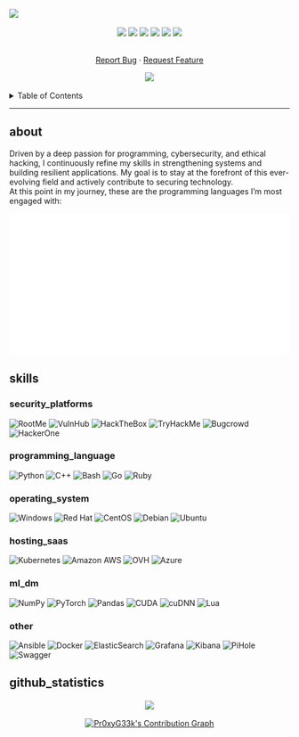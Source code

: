 ![](assets/Bottom_up.svg)

<!--   my-icons -->
<p align="center">
</a>
    <a href="https://github.com/Pr0xyG33k/Pr0xyG33k"><img src="https://img.shields.io/badge/status-update-greengreen.svg?style=for-the-badge"></a>
    <a href="https://github.com/Pr0xyG33k/Pr0xyG33k/graphs/contributors"><img src="https://img.shields.io/github/contributors/Pr0xyG33k/Pr0xyG33k?style=for-the-badge"></a>
    <a href="https://github.com/Pr0xyG33k/Pr0xyG33k/stargazers"><img src="https://img.shields.io/github/stars/Pr0xyG33k/Pr0xyG33k?style=for-the-badge"></a>
    <a href="https://github.com/Pr0xyG33k/Pr0xyG33k/network/members"><img src="https://img.shields.io/github/forks/Pr0xyG33k/Pr0xyG33k.svg?style=for-the-badge"></a>
    <a href="https://github.com/Pr0xyG33k/Pr0xyG33k/issues"><img src="https://img.shields.io/github/issues/Pr0xyG33k/Pr0xyG33k.svg?style=for-the-badge"></a>
    <a href="https://github.com/Pr0xyG33k/Pr0xyG33k/blob/master/LICENSE"><img src="https://img.shields.io/github/license/Pr0xyG33k/Pr0xyG33k.svg?style=for-the-badge"></a>
</p>

<!-- PROJECT LOGO -->
  <p align="center">
    <br />
    <a href="https://github.com/Pr0xyG33k/Pr0xyG33k/issues">Report Bug</a>
    ·
    <a href="https://github.com/Pr0xyG33k/Pr0xyG33k/pulls">Request Feature</a>
  </p>
</div>

<!--   my-ticker -->
<p align="center">
  <img src="https://readme-typing-svg.herokuapp.com?font=Fira+Code&weight=200&duration=4000&pause=500&color=B62E32&center=true&vCenter=true&random=false&width=800&height=100&lines=Welcome+to+the+profile+of+PrΘxyGΞΞk%2C;where+Hacking+meets+innovation;Exploring+the+world+of+technology;Crafting+solutions+with+code;Feel+free+to+connect+and+collaborate">
</p>

<!-- TABLE OF CONTENTS -->
<details>
  <summary>Table of Contents</summary>
  <ol>
    <li><a href="#about">about</a></li>
    <li><a href="#skills">skills</a></li>
      <ul>
        <li><a href="#security_platforms">security_platforms</a></li>
        <li><a href="#programming_language">programming_language</a></li>
        <li><a href="#operating_system">operating system</a></li>
        <li><a href="#hosting_saas">hosting_saas</a></li>
        <li><a href="#ml_dm">ml_dm</a></li>
        <li><a href="#other">other</a></li>
     </ul>
    <li><a href="#github_statistics">github_statistics</a></li>
  </ol>
</details>

---

<h2>about</h2>
Driven by a deep passion for programming, cybersecurity, and ethical hacking, I continuously refine my skills in strengthening systems and building resilient applications. My goal is to stay at the forefront of this ever-evolving field and actively contribute to securing technology.

<br>
At this point in my journey, these are the programming languages I’m most engaged with:

![Image transparente SVG](assets/img/dev.svg)

<!--   my-programming -->
<h2>skills</h2>

<h3>security_platforms</h3>
<div align="left">
    
  ![RootMe](https://img.shields.io/badge/RootMe-3c4149?style=for-the-badge&logo=RootMe&logoColor=red)
  ![VulnHub](https://img.shields.io/badge/VulnHub-3c4149?style=for-the-badge&logo=VulnHub&logoColor=black)
  ![HackTheBox](https://img.shields.io/badge/HackTheBox-3c4149?style=for-the-badge&logo=Hack%20The%20Box&logoColor=green)
  ![TryHackMe](https://img.shields.io/badge/-TryHackMe-3c4149?style=for-the-badge&logo=tryhackme&logoColor=black)
  ![Bugcrowd](https://img.shields.io/badge/Bugcrowd-3c4149?style=for-the-badge&logo=bugcrowd&logoColor=red)
  ![HackerOne](https://img.shields.io/badge/HackerOne-3c4149?style=for-the-badge&logo=hackerone&logoColor=black)
</div>

<h3>programming_language</h3>
<div align="left">
    
  ![Python](https://img.shields.io/badge/Python-3c4149?style=for-the-badge&logo=Python&logoColor=FFD43B)
  ![C++](https://img.shields.io/badge/C++-3c4149?style=for-the-badge&logo=C%2b%2b&logoColor=6295cb)
  ![Bash](https://img.shields.io/badge/Bash-3c4149?style=for-the-badge&logo=GNU-Bash&logoColor=white)
  ![Go](https://img.shields.io/badge/Go-3c4149?style=for-the-badge&logo=Go&logoColor=white)
  ![Ruby](https://img.shields.io/badge/Ruby-3c4149?style=for-the-badge&logo=Ruby&logoColor=E8112D)
</div>

<h3>operating_system</h3>
<div align="left">
    
   ![Windows](https://img.shields.io/badge/Windows-3c4149?style=for-the-badge&logo=windows&logoColor=white)
   ![Red Hat](https://img.shields.io/badge/Red%20Hat-3c4149?style=for-the-badge&logo=redhat&logoColor=red)
   ![CentOS](https://img.shields.io/badge/cent%20os-3c4149?style=for-the-badge&logo=centos&logoColor=F0F0F0)
   ![Debian](https://img.shields.io/badge/Debian-3c4149?style=for-the-badge&logo=debian&logoColor=white)
   ![Ubuntu](https://img.shields.io/badge/Ubuntu-3c4149?style=for-the-badge&logo=ubuntu&logoColor=orange)
</div>

<h3>hosting_saas</h3>
<div align="left">
    
  ![Kubernetes](https://img.shields.io/badge/Kubernetes-3c4149?style=for-the-badge&logo=kubernetes&logoColor=326DE6)
  ![Amazon AWS](https://img.shields.io/badge/Amazon_AWS-3c4149?style=for-the-badge&logo=amazon-aws&logoColor=FF9900)
  ![OVH](https://img.shields.io/badge/ovh-3c4149?style=for-the-badge&logo=ovh&logoColor=#123F6D)
  ![Azure](https://img.shields.io/badge/azure-3c4149?style=for-the-badge&logo=microsoftazure&logoColor=0078D4)

</div>

<h3>ml_dm</h3>
<div align="left">
    
  ![NumPy](https://img.shields.io/badge/numpy-3c4149?style=for-the-badge&logo=numpy&logoColor=76B900)
  ![PyTorch](https://img.shields.io/badge/PyTorch-3c4149?style=for-the-badge&logo=PyTorch&logoColor=EE4C2C)
  ![Pandas](https://img.shields.io/badge/pandas-3c4149?style=for-the-badge&logo=pandas&logoColor=150458)
  ![CUDA](https://img.shields.io/badge/CUDA-3c4149?style=for-the-badge&logo=NVIDIA&logoColor=76B900)
  ![cuDNN](https://img.shields.io/badge/cuDNN-3c4149?style=for-the-badge&logo=NVIDIA&logoColor=76B900)
  ![Lua](https://img.shields.io/badge/Lua-3c4149?style=for-the-badge&logo=lua&logoColor=2C2D72)

</div>

<h3>other</h3>
<div align="left">
    
  ![Ansible](https://img.shields.io/badge/ansible-3c4149?style=for-the-badge&logo=ansible&logoColor=white)
  ![Docker](https://img.shields.io/badge/docker-3c4149?style=for-the-badge&logo=docker&logoColor=2496ED)
  ![ElasticSearch](https://img.shields.io/badge/-ElasticSearch-3c4149?style=for-the-badge&logo=elasticsearch&logoColor=F5A623)
  ![Grafana](https://img.shields.io/badge/grafana-3c4149?style=for-the-badge&logo=grafana&logoColor=F5A623)
  ![Kibana](https://img.shields.io/badge/Kibana-3c4149?style=for-the-badge&logo=Kibana&logoColor=E03E52)
  ![PiHole](https://img.shields.io/badge/pihole-3c4149?style=for-the-badge&logo=pi-hole&logoColor=green)
  ![Swagger](https://img.shields.io/badge/-Swagger-3c4149?style=for-the-badge&logo=swagger&logoColor=E9BD4D)
</div>

<h2>github_statistics</h2>
<div align="center">
<a href="https://github.com/Pr0xyG33k">
<img align="center" src="https://streak-stats.demolab.com?user=Pr0xyG33k&hide_border=true&background=EBEBEB00&stroke=5acbe9&ring=5acbe9&fire=EBEBEB&currStreakNum=EBEBEB&currStreakLabel=EBEBEB&sideLabels=EBEBEB&sideNums=5acbe9">

<img align="center" alt="Pr0xyG33k's Contribution Graph" src="https://github-readme-activity-graph.vercel.app/graph/?username=Pr0xyG33k&bg_color=RRGGBBAA&title_color=5acbe9&color=5acbe9&line=5acbe9&point=DEDEDE&hide_border=true&custom_title=Contribution⠀Graph" /></a>
</a>
</div>
